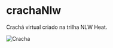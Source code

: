 # crachaNlw

Crachá virtual criado na trilha NLW Heat.



![Cracha](https://user-images.githubusercontent.com/66633130/138568100-2c493c80-f045-4d77-b545-340bb11c06b9.png)
